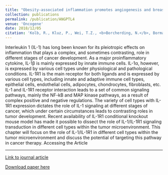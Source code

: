 ```yaml
---
title: "Obesity-associated inflammation promotes angiogenesis and breast cancer via angiopoietin-like 4"
collection: publications
permalink: /publication/ANGPTL4
venue: 'Oncogene'
date: 2018/12/05
citation: 'Kolb, R., Kluz, P., Wei, T.Z., <b>Borcherding, N.</b>, Bormann, N., Balcziak, L., Zhu, P., Davies, B., Gourronc, F., Gibson-Corley, K. Klingelhutz, A., Tan, N.S., Sutterwala, F., Vishwakarma, A., Liu, L., Ge, X., Jiang, B., Zhu, Y., Shen, X., & Zhang, W. Obesity-associated inflammation promotes angiogenesis and breast cancer via angiopoietin-like 4. Oncogene 2019.'
---
```


Interleukin 1 (IL-1) has long been known for its pleiotropic effects on inflammation that plays a complex, and sometimes contrasting, role in different stages of cancer development. As a major proinflammatory cytokine, IL-1β is mainly expressed by innate immune cells. IL-1α, however, is expressed by various cell types under physiological and pathological conditions. IL-1R1 is the main receptor for both ligands and is expressed by various cell types, including innate and adaptive immune cell types, epithelial cells, endothelial cells, adipocytes, chondrocytes, fibroblasts, etc. IL-1 and IL-1R1 receptor interaction leads to a set of common signaling pathways, mainly the NF-kB and MAP kinase pathways, as a result of complex positive and negative regulations. The variety of cell types with IL-1R1 expression dictates the role of IL-1 signaling at different stages of cancer, which under certain circumstances leads to contrasting roles in tumor development. Recent availability of IL-1R1 conditional knockout mouse model has made it possible to dissect the role of IL-1/IL-1R1 signaling transduction in different cell types within the tumor microenvironment. This chapter will focus on the role of IL-1/IL-1R1 in different cell types within the tumor microenvironment and discuss the potential of targeting this pathway in cancer therapy.
Accessing the Article

------
[Link to journal article](https://www.nature.com/articles/s41388-018-0592-6)

[Download paper here](https://ncborcherding.github.io/files/ANGPTL4.pdf)






